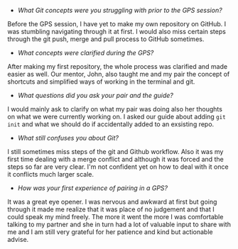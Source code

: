 * *What Git concepts were you struggling with prior to the GPS session?*

Before the GPS session, I have yet to make my own repository on GitHub. I was stumbling navigating through it at first. I would also miss certain steps through the git push, merge and pull process  to GitHub sometimes.

* *What concepts were clarified during the GPS?*

After making my first repository, the whole process was clarified and made easier as well. Our mentor, John, also taught me and my pair the concept of shortcuts and simplified ways of working in the terminal and git.

* *What questions did you ask your pair and the guide?*

I would mainly ask to clarify on what my pair was doing also her thoughts on what we were currently working on. I asked our guide about adding `git init` and what we should do if accidentally added to an exsisting repo.  

* *What still confuses you about Git?*

I still sometimes miss steps of the git and Github workflow. Also it was my first time dealing with a merge conflict and although it was forced and the steps so far are very clear. I'm not confident yet on how to deal with it once it conflicts much larger scale. 

* *How was your first experience of pairing in a GPS?*

It was a great eye opener. I was nervous and awkward at first but going through it made me realize that it was place of no judgement and that I could speak my mind freely. The more it went the more I was comfortable talking to my partner and she in turn had a lot of valuable input to share with me and I am still very grateful for her patience and kind but actionable advise. 